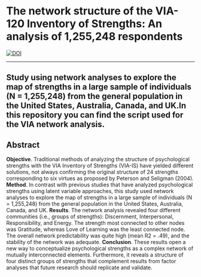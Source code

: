 # The network structure of the VIA-120 Inventory of Strengths: An analysis of 1,255,248 respondents
[![DOI](https://zenodo.org/badge/439284668.svg)](https://zenodo.org/badge/latestdoi/439284668)

---
Study using network analyses to explore the map of strengths in a large sample of individuals (N = 1,255,248) from the general population in the United States, Australia, Canada, and UK.In this repository you can find the script used for the VIA network analysis.
---

## Abstract
**Objective**. Traditional methods of analyzing the structure of psychological strengths with the VIA Inventory of Strengths (VIA-IS) have yielded different solutions, not always confirming the original structure of 24 strengths corresponding to six virtues as proposed by Peterson and Seligman (2004).
**Method**. In contrast with previous studies that have analyzed psychological strengths using latent variable approaches, this study used network analyses to explore the map of strengths in a large sample of individuals (N = 1,255,248) from the general population in the United States, Australia, Canada, and UK.
**Results**. The network analysis revealed four different communities (i.e., groups of strengths): Discernment, Interpersonal, Responsibility, and Energy. The strength most connected to other nodes was Gratitude, whereas Love of Learning was the least connected node. The overall network predictability was quite high (mean R2 = .49), and the stability of the network was adequate.
**Conclusion**. These results open a new way to conceptualize psychological strengths as a complex network of mutually interconnected elements. Furthermore, it reveals a structure of four distinct groups of strengths that complement results from factor analyses that future research should replicate and validate.
